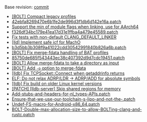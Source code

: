 Base revision: [commit](https://github.com/llvm/llvm-project/commits/commit)

- [[BOLT] Compact legacy profiles](https://android.googlesource.com/toolchain/llvm_android/+/4d6da285cc6594fad25059f3facb267cc453d756/patches/cherry/7d7771f34d14e0108adf02a6fd0b33943afae3da.patch)
- [42ebfa8269470e6b1fe2de996d3f1db6d142e16a.patch](https://android.googlesource.com/toolchain/llvm_android/+/4d6da285cc6594fad25059f3facb267cc453d756/patches/cherry/42ebfa8269470e6b1fe2de996d3f1db6d142e16a.patch)
- [Support the min of module flags when linking, use for AArch64](https://android.googlesource.com/toolchain/llvm_android/+/4d6da285cc6594fad25059f3facb267cc453d756/patches/cherry/b0343a38a5910e980bb031e4014655d77cd0c162_v1.patch)
- [f326df34bc179e41ea17d31e1ffba4a479e45589.patch](https://android.googlesource.com/toolchain/llvm_android/+/4d6da285cc6594fad25059f3facb267cc453d756/patches/cherry/f326df34bc179e41ea17d31e1ffba4a479e45589.patch)
- [Fix tests with non-default CLANG_DEFAULT_LINKER](https://android.googlesource.com/toolchain/llvm_android/+/4d6da285cc6594fad25059f3facb267cc453d756/patches/cherry/f6fa9985900ee757a2cfce0f472ff1fc84463242_v0.patch)
- [[lld] Implement safe icf for MachO](https://android.googlesource.com/toolchain/llvm_android/+/4d6da285cc6594fad25059f3facb267cc453d756/patches/cherry/e29dc0c6fde284e7f05aa5f45b05c629c9fad295.patch)
- [b3d5bb3b308f9a41022cdd30542991840b826a6b.patch](https://android.googlesource.com/toolchain/llvm_android/+/4d6da285cc6594fad25059f3facb267cc453d756/patches/cherry/b3d5bb3b308f9a41022cdd30542991840b826a6b.patch)
- [[BOLT] Fix merge-fdata handling of BAT profiles](https://android.googlesource.com/toolchain/llvm_android/+/4d6da285cc6594fad25059f3facb267cc453d756/patches/cherry/2fdc5d336ed1fdcde4700a4c23777e0959d5c8d7.patch)
- [85750de685f543443ec38c407392d9d7cdc19451.patch](https://android.googlesource.com/toolchain/llvm_android/+/4d6da285cc6594fad25059f3facb267cc453d756/patches/cherry/85750de685f543443ec38c407392d9d7cdc19451.patch)
- [[BOLT] Allow merge-fdata to take a directory as input](https://android.googlesource.com/toolchain/llvm_android/+/4d6da285cc6594fad25059f3facb267cc453d756/patches/cherry/2a42f7f72a138db541fd3f5c0f14998f197d406d.patch)
- [[BOLT] Add `-o` option to merge-fdata](https://android.googlesource.com/toolchain/llvm_android/+/4d6da285cc6594fad25059f3facb267cc453d756/patches/cherry/716d428ab525121db6c5574b62923d49ea5191ed.patch)
- [[lldb] Fix TCPSocket::Connect when getaddrinfo returns](https://android.googlesource.com/toolchain/llvm_android/+/4d6da285cc6594fad25059f3facb267cc453d756/patches/cherry/926a7ecdc8b21f01b06a1db78bdd81f1dacaad61.patch)
- [ELF: Do not relax ADRP/LDR -> ADRP/ADD for absolute symbols](https://android.googlesource.com/toolchain/llvm_android/+/4d6da285cc6594fad25059f3facb267cc453d756/patches/cherry/b064bc18c30c334d3111c3db45b8d38ec35ad045.patch)
- [[lldb] Fix build on older Linux kernel versions](https://android.googlesource.com/toolchain/llvm_android/+/4d6da285cc6594fad25059f3facb267cc453d756/patches/cherry/b83b82f9f431f20ae35cb3b11443049e31a71481.patch)
- [[PATCH] [lldb-server] Skip shared regions for memory](https://android.googlesource.com/toolchain/llvm_android/+/4d6da285cc6594fad25059f3facb267cc453d756/patches/cherry/c0702ac07b8e206f424930ff0331151954fb821c.patch)
- [Add-stubs-and-headers-for-nl_types-APIs.patch](https://android.googlesource.com/toolchain/llvm_android/+/4d6da285cc6594fad25059f3facb267cc453d756/patches/Add-stubs-and-headers-for-nl_types-APIs.patch)
- [Ensure-that-we-use-our-toolchain-s-lipo-and-not-the-.patch](https://android.googlesource.com/toolchain/llvm_android/+/4d6da285cc6594fad25059f3facb267cc453d756/patches/Ensure-that-we-use-our-toolchain-s-lipo-and-not-the-.patch)
- [Undef-FS-macro-for-Android-x86_64.patch](https://android.googlesource.com/toolchain/llvm_android/+/4d6da285cc6594fad25059f3facb267cc453d756/patches/Undef-FS-macro-for-Android-x86_64.patch)
- [BOLT-Double-max-allocation-size-to-allow-BOLTing-clang-and-rustc.patch](https://android.googlesource.com/toolchain/llvm_android/+/4d6da285cc6594fad25059f3facb267cc453d756/patches/BOLT-Double-max-allocation-size-to-allow-BOLTing-clang-and-rustc.patch)